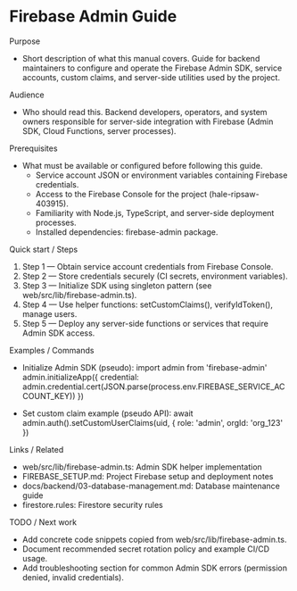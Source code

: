 # Firebase Admin Guide

Purpose
- Short description of what this manual covers.
  Guide for backend maintainers to configure and operate the Firebase Admin SDK, service accounts, custom claims, and server-side utilities used by the project.

Audience
- Who should read this.
  Backend developers, operators, and system owners responsible for server-side integration with Firebase (Admin SDK, Cloud Functions, server processes).

Prerequisites
- What must be available or configured before following this guide.
  - Service account JSON or environment variables containing Firebase credentials.
  - Access to the Firebase Console for the project (hale-ripsaw-403915).
  - Familiarity with Node.js, TypeScript, and server-side deployment processes.
  - Installed dependencies: firebase-admin package.

Quick start / Steps
1. Step 1 — Obtain service account credentials from Firebase Console.
2. Step 2 — Store credentials securely (CI secrets, environment variables).
3. Step 3 — Initialize SDK using singleton pattern (see web/src/lib/firebase-admin.ts).
4. Step 4 — Use helper functions: setCustomClaims(), verifyIdToken(), manage users.
5. Step 5 — Deploy any server-side functions or services that require Admin SDK access.

Examples / Commands
- Initialize Admin SDK (pseudo):
  import admin from 'firebase-admin'
  admin.initializeApp({ credential: admin.credential.cert(JSON.parse(process.env.FIREBASE_SERVICE_ACCOUNT_KEY)) })

- Set custom claim example (pseudo API):
  await admin.auth().setCustomUserClaims(uid, { role: 'admin', orgId: 'org_123' })

Links / Related
- web/src/lib/firebase-admin.ts: Admin SDK helper implementation
- FIREBASE_SETUP.md: Project Firebase setup and deployment notes
- docs/backend/03-database-management.md: Database maintenance guide
- firestore.rules: Firestore security rules

TODO / Next work
- Add concrete code snippets copied from web/src/lib/firebase-admin.ts.
- Document recommended secret rotation policy and example CI/CD usage.
- Add troubleshooting section for common Admin SDK errors (permission denied, invalid credentials).